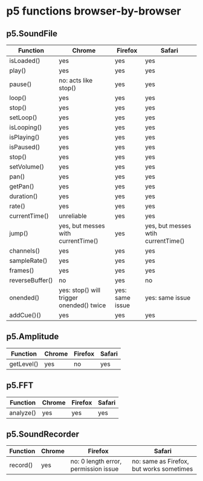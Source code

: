 # p5 functions browser-by-browser 

## p5.SoundFile
| Function | Chrome | Firefox | Safari |
| -------- | ------ | ------- | ------ |
| isLoaded() | yes | yes  | yes |
| play() | yes | yes | yes |
| pause() | no: acts like stop() | yes | yes |
| loop() | yes | yes | yes |
| stop() | yes | yes | yes |
| setLoop() | yes | yes | yes |
| isLooping() | yes | yes | yes |
| isPlaying() | yes | yes | yes |
| isPaused() | yes | yes | yes |
| stop() | yes | yes | yes |
| setVolume() | yes | yes | yes |
| pan() | yes | yes | yes |
| getPan() | yes | yes | yes |
| duration() | yes | yes | yes |
| rate() | yes | yes | yes |
| currentTime() | unreliable | yes | yes |
| jump() | yes, but messes with currentTime()  | yes | yes, but messes wtih currentTime() |
| channels() | yes | yes | yes |
| sampleRate() | yes | yes | yes |
| frames() | yes | yes | yes |
| reverseBuffer() | no | yes | no |
| onended() | yes: stop() will trigger onended() twice | yes: same issue | yes: same issue |
| addCue()() | yes | yes | yes |

## p5.Amplitude
| Function | Chrome | Firefox | Safari |
| -------- | ------ | ------- | ------ |
| getLevel() | yes | no | yes |

## p5.FFT
| Function | Chrome | Firefox | Safari |
| -------- | ------ | ------- | ------ |
| analyze() | yes | yes | yes |

## p5.SoundRecorder
| Function | Chrome | Firefox | Safari |
| -------- | ------ | ------- | ------ |
| record() | yes | no: 0 length error, permission issue | no: same as Firefox, but works sometimes |
